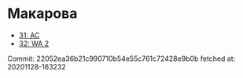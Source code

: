 # Макарова
- [31: AC](31.md)
- [32: WA 2](32.md)

Commit: 22052ea36b21c990710b54e55c761c72428e9b0b
 fetched at: 20201128-163232
